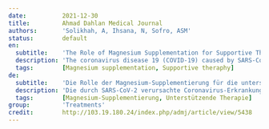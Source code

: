 ```yaml
---
date:          2021-12-30
title:         Ahmad Dahlan Medical Journal
authors:       'Solikhah, A, Ihsana, N, Sofro, ASM'
status:        default
en:
  subtitle:    'The Role of Magnesium Supplementation for Supportive Therapy in Covid-19 Infection'
  description: 'The coronavirus disease 19 (COVID-19) caused by SARS-CoV-2 created global pandemic conditions. A person infected with SARS-CoV-2 increases the probability of hospitalization and admission to intensive care, with high mortality. The most common symptoms of COVID-19 patients are fever and cough, although a variety of other symptoms may also be present. Patients admitted to the intensive care unit are known to have impaired organ function including acute respiratory distress syndrome (ARDS), cardiac injury, acute kidney injury, and liver dysfunction. Increasing evidence supports that magnesium supplementation (especially magnesium sulfate and magnesium oxide) prevents or treat various types of disorders or diseases related to the respiratory system, reproductive system, nervous system, digestive system, cardiovascular system, kidney injury, diabetes and cancer.'
  tags:        [Magnesium supplementation, Supportive theraphy]
de:
  subtitle:    'Die Rolle der Magnesium-Supplementierung für die unterstützende Therapie bei Covid-19-Infektion'
  description: 'Die durch SARS-CoV-2 verursachte Coronavirus-Erkrankung 19 (COVID-19) hat weltweit pandemische Zustände geschaffen. Bei einer mit SARS-CoV-2 infizierten Person steigt die Wahrscheinlichkeit eines Krankenhausaufenthalts und einer Einweisung in die Intensivstation mit einer hohen Sterblichkeit. Die häufigsten Symptome von COVID-19-Patienten sind Fieber und Husten, obwohl auch eine Vielzahl anderer Symptome auftreten können. Bei Patienten, die auf die Intensivstation eingeliefert werden, ist bekannt, dass ihre Organfunktion beeinträchtigt ist, einschließlich akutem Atemnotsyndrom (ARDS), Herzschäden, akuten Nierenschäden und Leberfunktionsstörungen. Es gibt immer mehr Belege dafür, dass eine Magnesiumsupplementierung (insbesondere Magnesiumsulfat und Magnesiumoxid) verschiedenen Arten von Störungen oder Krankheiten im Zusammenhang mit dem Atmungssystem, dem Fortpflanzungssystem, dem Nervensystem, dem Verdauungssystem, dem Herz-Kreislauf-System, Nierenschäden, Diabetes und Krebs vorbeugt oder diese behandelt.' 
  tags:        [Magnesium-Supplementierung, Unterstützende Therapie]
group:         'Treatments'
credit:        http://103.19.180.24/index.php/admj/article/view/5438
---
```

